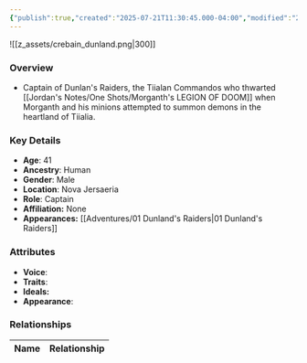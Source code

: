 ```yaml
---
{"publish":true,"created":"2025-07-21T11:30:45.000-04:00","modified":"2025-09-17T12:45:41.971-04:00","published":"2025-09-17T12:45:41.971-04:00","cssclasses":"","Age":"41","Ancestry":"Human","Gender":"Male","Location":["Nova Jersaeria"],"Role":["Captain"],"Affiliation":["None"],"Appearances":["[[01 Dunland's Raiders]]"]}
---
```



![[z_assets/crebain_dunland.png|300]]

### Overview
- Captain of Dunlan's Raiders, the Tiialan Commandos who thwarted [[Jordan's Notes/One Shots/Morganth's LEGION OF DOOM]] when Morganth and his minions attempted to summon demons in the heartland of Tiialia.

### Key Details
- **Age**: 41
- **Ancestry**: Human
- **Gender**: Male
- **Location**: Nova Jersaeria
- **Role**: Captain
- **Affiliation:** None
- **Appearances:** [[Adventures/01 Dunland's Raiders\|01 Dunland's Raiders]]

### Attributes
- **Voice**: 
- **Traits**: 
- **Ideals:** 
- **Appearance**:

### Relationships

| Name  | Relationship |
| ----- | ------------ |
